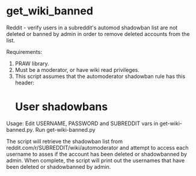 get_wiki_banned
===============

Reddit - verify users in a subreddit's automod shadowban list are not deleted or banned by admin in order to remove deleted accounts from the list.

Requirements:

1. PRAW library.
2. Must be a moderator, or have wiki read privileges.
3. This script assumes that the automoderator shadowban rule has this header:
     # User shadowbans

Usage:
Edit USERNAME, PASSWORD and SUBREDDIT vars in get-wiki-banned.py.
Run get-wiki-banned.py

The script will retrieve the shadowban list from reddit.com/r/SUBREDDIT/wiki/automoderator and attempt to access each username to asses if the account has been deleted or shadowbanned by admin.
When complete, the script will print out the usernames that have been deleted or shadowbanned by admin.

